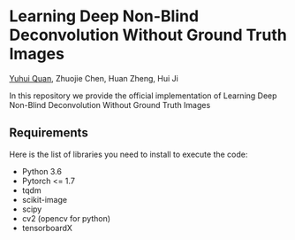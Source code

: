 # Learning Deep Non-Blind Deconvolution Without Ground Truth Images

[Yuhui Quan](https://csyhquan.github.io/), Zhuojie Chen, Huan Zheng, Hui Ji

In this repository we provide the official implementation of Learning Deep Non-Blind Deconvolution Without Ground Truth Images

## Requirements
Here is the list of libraries you need to install to execute the code:
* Python 3.6
* Pytorch <= 1.7
* tqdm
* scikit-image
* scipy
* cv2 (opencv for python)
* tensorboardX
